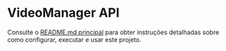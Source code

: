 # VideoManager API

Consulte o [README.md principal](../README.md) para obter instruções detalhadas sobre como configurar, executar e usar este projeto.
